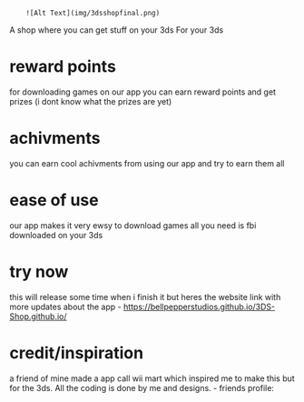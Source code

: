         ![Alt Text](img/3dsshopfinal.png)
A shop where you can get stuff on your 3ds For your 3ds

# reward points
for downloading games on our app you can earn reward points and get prizes (i dont know what the prizes are yet)

# achivments
you can earn cool achivments from using our app and try to earn them all

# ease of use
our app makes it very ewsy to download games all you need is fbi downloaded on your 3ds

# try now
this will release some time when i finish it but heres the website link with more updates about the app - https://bellpepperstudios.github.io/3DS-Shop.github.io/

# credit/inspiration
a friend of mine made a app call wii mart which inspired me to make this but for the 3ds. All the coding is done by me and designs. - friends profile: 